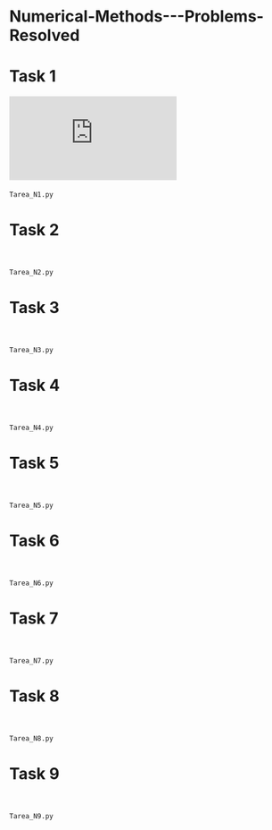 # Numerical-Methods---Problems-Resolved

# Task 1



![Task1](https://github.com/M-O-R-P-H-E-U-S/Numerical-Methods---Problems-Resolved/blob/main/Introduccion.pdf) 


```
Tarea_N1.py
```

# Task 2

![]() 


```
Tarea_N2.py
```


# Task 3

![]() 


```
Tarea_N3.py
```


# Task 4

![]() 


```
Tarea_N4.py
```


# Task 5

![]() 


```
Tarea_N5.py
```


# Task 6

![]() 


```
Tarea_N6.py
```


# Task 7

![]() 

```
Tarea_N7.py
```


# Task 8

![]() 


```
Tarea_N8.py
```


# Task 9

![]() 


```
Tarea_N9.py
```



